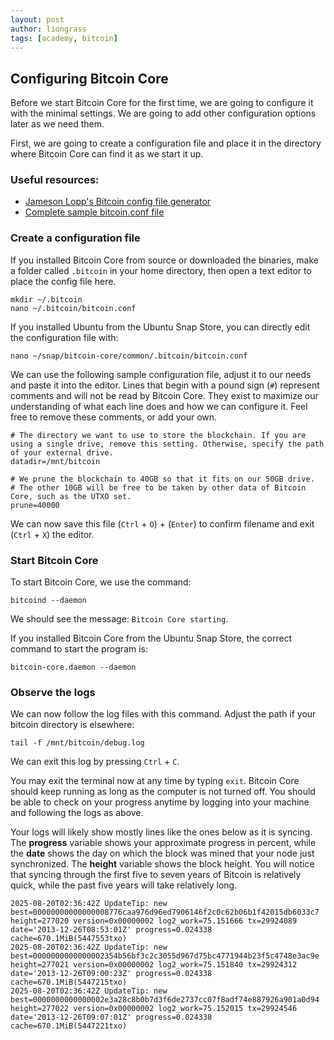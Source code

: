 ```yaml
---
layout: post
author: liongrass
tags: [academy, bitcoin]
---
```


## Configuring Bitcoin Core

Before we start Bitcoin Core for the first time, we are going to configure it with the minimal settings. We are going to add other configuration options later as we need them.

First, we are going to create a configuration file and place it in the directory where Bitcoin Core can find it as we start it up.

### Useful resources:

- [Jameson Lopp's Bitcoin config file generator](https://jlopp.github.io/bitcoin-core-config-generator/)
- [Complete sample bitcoin.conf file](/bitcoin-conf)

### Create a configuration file

If you installed Bitcoin Core from source or downloaded the binaries, make a folder called `.bitcoin` in your home directory, then open a text editor to place the config file here.

```shell
mkdir ~/.bitcoin
nano ~/.bitcoin/bitcoin.conf
```

If you installed Ubuntu from the Ubuntu Snap Store, you can directly edit the configuration file with:

```shell
nano ~/snap/bitcoin-core/common/.bitcoin/bitcoin.conf
```

We can use the following sample configuration file, adjust it to our needs and paste it into the editor. Lines that begin with a pound sign (`#`) represent comments and will not be read by Bitcoin Core. They exist to maximize our understanding of what each line does and how we can configure it. Feel free to remove these comments, or add your own.

```
# The directory we want to use to store the blockchain. If you are using a single drive, remove this setting. Otherwise, specify the path of your external drive.
datadir=/mnt/bitcoin

# We prune the blockchain to 40GB so that it fits on our 50GB drive.
# The other 10GB will be free to be taken by other data of Bitcoin Core, such as the UTXO set.
prune=40000
```

We can now save this file (`Ctrl` + `O`) + (`Enter`) to confirm filename and exit (`Ctrl` + `X`) the editor.

### Start Bitcoin Core

To start Bitcoin Core, we use the command:

```shell
bitcoind --daemon
```

We should see the message: `Bitcoin Core starting`.

If you installed Bitcoin Core from the Ubuntu Snap Store, the correct command to start the program is:

```shell
bitcoin-core.daemon --daemon
```

### Observe the logs

We can now follow the log files with this command. Adjust the path if your bitcoin directory is elsewhere:

```
tail -f /mnt/bitcoin/debug.log
```

We can exit this log by pressing `Ctrl` + `C`.

You may exit the terminal now at any time by typing `exit`. Bitcoin Core should keep running as long as the computer is not turned off. You should be able to check on your progress anytime by logging into your machine and following the logs as above.

Your logs will likely show mostly lines like the ones below as it is syncing. The **progress** variable shows your approximate progress in percent, while the **date** shows the day on which the block was mined that your node just synchronized. The **height** variable shows the block height. You will notice that syncing through the first five to seven years of Bitcoin is relatively quick, while the past five years will take relatively long.

```
2025-08-20T02:36:42Z UpdateTip: new best=00000000000000008776caa976d96ed7906146f2c0c62b06b1f42015db6033c7 height=277020 version=0x00000002 log2_work=75.151666 tx=29924089 date='2013-12-26T08:53:01Z' progress=0.024338 cache=670.1MiB(5447553txo)
2025-08-20T02:36:42Z UpdateTip: new best=0000000000000002354b56bf3c2c3055d967d75bc4771944b23f5c4748e3ac9e height=277021 version=0x00000002 log2_work=75.151840 tx=29924312 date='2013-12-26T09:00:23Z' progress=0.024338 cache=670.1MiB(5447215txo)
2025-08-20T02:36:42Z UpdateTip: new best=0000000000000002e3a28c8b0b7d3f6de2737cc07f8adf74e887926a901a0d94 height=277022 version=0x00000002 log2_work=75.152015 tx=29924546 date='2013-12-26T09:07:01Z' progress=0.024338 cache=670.1MiB(5447221txo)
```

